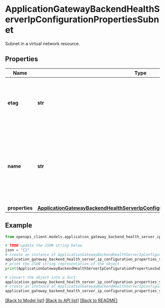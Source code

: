 # ApplicationGatewayBackendHealthServerIpConfigurationPropertiesSubnet

Subnet in a virtual network resource.

## Properties

Name | Type | Description | Notes
------------ | ------------- | ------------- | -------------
**etag** | **str** | A unique read-only string that changes whenever the resource is updated. | [optional] 
**name** | **str** | The name of the resource that is unique within a resource group. This name can be used to access the resource. | [optional] 
**properties** | [**ApplicationGatewayBackendHealthServerIpConfigurationPropertiesSubnetProperties**](ApplicationGatewayBackendHealthServerIpConfigurationPropertiesSubnetProperties.md) |  | [optional] 

## Example

```python
from openapi_client.models.application_gateway_backend_health_server_ip_configuration_properties_subnet import ApplicationGatewayBackendHealthServerIpConfigurationPropertiesSubnet

# TODO update the JSON string below
json = "{}"
# create an instance of ApplicationGatewayBackendHealthServerIpConfigurationPropertiesSubnet from a JSON string
application_gateway_backend_health_server_ip_configuration_properties_subnet_instance = ApplicationGatewayBackendHealthServerIpConfigurationPropertiesSubnet.from_json(json)
# print the JSON string representation of the object
print(ApplicationGatewayBackendHealthServerIpConfigurationPropertiesSubnet.to_json())

# convert the object into a dict
application_gateway_backend_health_server_ip_configuration_properties_subnet_dict = application_gateway_backend_health_server_ip_configuration_properties_subnet_instance.to_dict()
# create an instance of ApplicationGatewayBackendHealthServerIpConfigurationPropertiesSubnet from a dict
application_gateway_backend_health_server_ip_configuration_properties_subnet_from_dict = ApplicationGatewayBackendHealthServerIpConfigurationPropertiesSubnet.from_dict(application_gateway_backend_health_server_ip_configuration_properties_subnet_dict)
```
[[Back to Model list]](../README.md#documentation-for-models) [[Back to API list]](../README.md#documentation-for-api-endpoints) [[Back to README]](../README.md)


